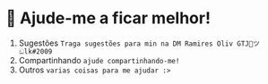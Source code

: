 # 📑 Ajude-me a ficar melhor!

1. Sugestões `Traga sugestões para min na DM Ramires Oliv GTJ🐺ツඞlk#2009`
2. Compartinhando `ajude compartinhando-me!`
3. Outros `varias coisas para me ajudar :>`
